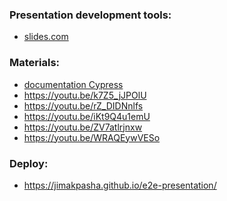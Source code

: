 ### Presentation development tools:

- <a href="https://slides.com">slides.com</a>

### Materials:

- <a href="https://www.cypress.io/">documentation Cypress</a>
- <a href="https://youtu.be/k7Z5_jJPOlU">https://youtu.be/k7Z5_jJPOlU</a>
- <a href="https://youtu.be/rZ_DIDNnlfs">https://youtu.be/rZ_DIDNnlfs</a>
- <a href="https://youtu.be/iKt9Q4u1emU">https://youtu.be/iKt9Q4u1emU</a>
- <a href="https://youtu.be/ZV7atlrjnxw">https://youtu.be/ZV7atlrjnxw</a>
- <a href="https://youtu.be/WRAQEywVESo">https://youtu.be/WRAQEywVESo</a>

### Deploy:

- <a href="https://jimakpasha.github.io/e2e-presentation/">https://jimakpasha.github.io/e2e-presentation/</a>
